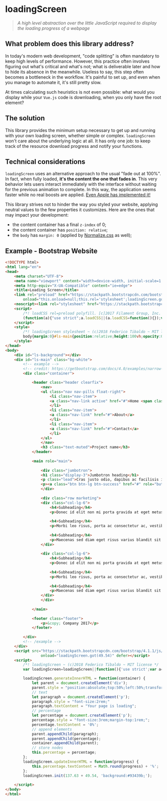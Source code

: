 loadingScreen
=============
>_A high level abstraction over the little JavaScript required to display the loading progress of a webpage_

What problem does this library address?
-----------
In today's modern web development, "code splitting" is often mandatory to keep high levels of performance. However, this practice often involves figuring out what's critical and what's not; what is deliverable later and how to hide its absence in the meanwhile. Useless to say, this step often becomes a bottleneck in the workflow. It's painful to set up, and even when you manage to automate it, it's still pretty slow.

At times calculating such heuristics is not even possible: what would you display while your `Vue.js` code is downloading, when you only have the root element?

The solution
------------
This library provides the minimum setup necessary to get up and running with your own loading screen, whether simple or complex. `loadingScreen` won't care about the underlying logic at all. It has only one job: to keep track of the resource download progress and notify your functions.

Technical considerations
------------
`loadingScreen` uses an alternative approach to the usual "fade out at 100%". In fact, when fully loaded, **it's the content the one that fades in**. This very behavior lets users interact immediately with the interface without waiting for the previous animation to complete. In this way, the application seems faster while no real boosts are applied. [Even Apple has implemented it!](https://twitter.com/vincentriemer/status/1004880123617857536)

This library strives not to hinder the way you styled your website, applying neutral values to the few properties it customizes. Here are the ones that may impact your development:
- the content container has a final `z-index` of 0;
- the content container has `position: relative`;
- the `body` has `margin: 0` (applied by [Normalize.css](https://necolas.github.io/normalize.css/) as well);

Example - Bootstrap Website
------------
``` html
<!DOCTYPE html>
<html lang="en">
<head>
	<meta charset="UTF-8">
	<meta name="viewport" content="width=device-width, initial-scale=1.0">
	<meta http-equiv="X-UA-Compatible" content="ie=edge">
	<title>Loading Screen</title>
	<link rel="preload" href="https://stackpath.bootstrapcdn.com/bootstrap/4.1.1/css/bootstrap.min.css" as="style"
		onload="this.onload=null;this.rel='stylesheet';loadingScreen.got(137.63)">
	<noscript><link rel="stylesheet" href="https://stackpath.bootstrapcdn.com/bootstrap/4.1.1/css/bootstrap.min.css"></noscript>
	<script>
		/*! loadCSS rel=preload polyfill. [c]2017 Filament Group, Inc. MIT License */
		(function(a){"use strict";a.loadCSS||(a.loadCSS=function(){});var b=loadCSS.relpreload={};if(b.support=function(){var d;try{d=a.document.createElement("link").relList.supports("preload")}catch(f){d=!1}return function(){return d}}(),b.bindMediaToggle=function(d){function f(){d.media=g}var g=d.media||"all";d.addEventListener?d.addEventListener("load",f):d.attachEvent&&d.attachEvent("onload",f),setTimeout(function(){d.rel="stylesheet",d.media="only x"}),setTimeout(f,3e3)},b.poly=function(){if(!b.support())for(var g,d=a.document.getElementsByTagName("link"),f=0;f<d.length;f++)g=d[f],"preload"!==g.rel||"style"!==g.getAttribute("as")||g.getAttribute("data-loadcss")||(g.setAttribute("data-loadcss",!0),b.bindMediaToggle(g))},!b.support()){b.poly();var c=a.setInterval(b.poly,500);a.addEventListener?a.addEventListener("load",function(){b.poly(),a.clearInterval(c)}):a.attachEvent&&a.attachEvent("onload",function(){b.poly(),a.clearInterval(c)})}"undefined"==typeof exports?a.loadCSS=loadCSS:exports.loadCSS=loadCSS})("undefined"==typeof global?this:global);
	</script>
	<style>
		/*! loadingScreen stylesheet ~ (c)2018 Federico Tibaldo ~ MIT license */
		body{margin:0}#ls-main{position:relative;height:100vh;opacity:0;transition:opacity 1s ease-out;overflow:auto;z-index:-2}#ls-main.ls-active{height:auto;min-height:100vh;opacity:1;z-index:0}#ls-background{position:absolute;top:0;left:0;width:100%;height:100vh;z-index:-1}
	</style>
</head>
<body>
	<div id="ls-background"></div>
	<div id="ls-main" class="bg-white">
		<!-- example -->
		<!-- credit: https://getbootstrap.com/docs/4.0/examples/narrow-jumbotron/ -->
		<div class="container">

			<header class="header clearfix">
				<nav>
				<ul class="nav nav-pills float-right">
					<li class="nav-item">
					<a class="nav-link active" href="#">Home <span class="sr-only">(current)</span></a>
					</li>
					<li class="nav-item">
					<a class="nav-link" href="#">About</a>
					</li>
					<li class="nav-item">
					<a class="nav-link" href="#">Contact</a>
					</li>
				</ul>
				</nav>
				<h3 class="text-muted">Project name</h3>
			</header>
		
			<main role="main">
		
				<div class="jumbotron">
				<h1 class="display-3">Jumbotron heading</h1>
				<p class="lead">Cras justo odio, dapibus ac facilisis in, egestas eget quam. Fusce dapibus, tellus ac cursus commodo, tortor mauris condimentum nibh, ut fermentum massa justo sit amet risus.</p>
				<p><a class="btn btn-lg btn-success" href="#" role="button">Sign up today</a></p>
				</div>
		
				<div class="row marketing">
				<div class="col-lg-6">
					<h4>Subheading</h4>
					<p>Donec id elit non mi porta gravida at eget metus. Maecenas faucibus mollis interdum.</p>
		
					<h4>Subheading</h4>
					<p>Morbi leo risus, porta ac consectetur ac, vestibulum at eros. Cras mattis consectetur purus sit amet fermentum.</p>
		
					<h4>Subheading</h4>
					<p>Maecenas sed diam eget risus varius blandit sit amet non magna.</p>
				</div>
		
				<div class="col-lg-6">
					<h4>Subheading</h4>
					<p>Donec id elit non mi porta gravida at eget metus. Maecenas faucibus mollis interdum.</p>
		
					<h4>Subheading</h4>
					<p>Morbi leo risus, porta ac consectetur ac, vestibulum at eros. Cras mattis consectetur purus sit amet fermentum.</p>
		
					<h4>Subheading</h4>
					<p>Maecenas sed diam eget risus varius blandit sit amet non magna.</p>
				</div>
				</div>
		
			</main>
		
			<footer class="footer">
				<p>&copy; Company 2017</p>
			</footer>
		
		</div>
		<!-- /example -->
	</div>
	<script src="https://stackpath.bootstrapcdn.com/bootstrap/4.1.1/js/bootstrap.min.js" integrity="sha384-smHYKdLADwkXOn1EmN1qk/HfnUcbVRZyYmZ4qpPea6sjB/pTJ0euyQp0Mk8ck+5T" crossorigin="anonymous"
                onload="loadingScreen.got(49.54)" defer></script>
	<script>
		/*! loadingScreen ~ (c)2018 Federico Tibaldo ~ MIT license */
		var loadingScreen=loadingScreen||function(){'use strict';var a=0;var b=0;var c=function c(b){var c=arguments.length>1&&arguments[1]!==undefined?arguments[1]:'';if(a===0){a=b;var d=document.querySelector('#ls-background');d.style=c;this.generateInnerHTML(d)}};var d=function d(c){b+=c;var d=b/a*100;this.updateInnerHTML(d);if(d===100){document.querySelector('#ls-main').classList.add('ls-active')}};var e=function e(a){throw'generateInnerHTML has not been implemented yet!'};var f=function f(a){throw'updateInnerHTML has not been implemented yet!'};return{init:c,got:d,generateInnerHTML:e,updateInnerHTML:f}}();

		loadingScreen.generateInnerHTML = function(container) {
			let parent = document.createElement('div');
			parent.style = "position:absolute;top:50%;left:50%;transform:translate(-50%,-50%);font-family:system-ui,BlinkMacSystemFont,-apple-system,Segoe UI, Roboto,Oxygen,Ubuntu,Cantarell,Fira Sans,Droid Sans,Helvetica Neue,sans-serif;text-align:center;font-weight:100;color:#fff";
			// text
			let paragraph = document.createElement('p');
			paragraph.style = "font-size:2rem;"
			paragraph.textContent = "Your page is loading";
			// percentage
			let percentage = document.createElement('p');
			percentage.style = "font-size:3rem;margin-top:1rem;";
			percentage.textContent = '0%';
			// append elements
			parent.appendChild(paragraph);
			parent.appendChild(percentage);
			container.appendChild(parent);
			// store nodes
			this.percentage = percentage;
		};
		loadingScreen.updateInnerHTML = function(progress) {
			this.percentage.textContent = Math.round(progress) + '%';
		};
		loadingScreen.init(137.63 + 49.54, 'background:#93439b;');
		
	</script>
</body>
</html>
```